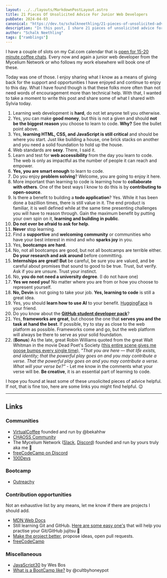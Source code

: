 ```yaml
---
layout: ../../layouts/MarkdownPostLayout.astro
title: 21 Pieces Of Unsolicited Advice For Junior Web Developers
pubDate: 2024-04-03
canonical: "https://dev.to/schalkneethling/21-pieces-of-unsolicited-advice-for-junior-web-developers-5eac"
description: "In this post, I share 21 pieces of unsolicited advice for junior web developers. I emphasize the challenges of learning web development, encourage collaboration, and highlight the importance of web accessibility. Additionally, I discuss bootcamps, university degrees, and the value of learning to code."
author: "Schalk Neethling"
tags: ["ramblings"]
---
```


I have a couple of slots on my Cal.com calendar that is [open for 15-20 minute coffee chats](https://cal.com/mechanical-ink/coffee-chat). Every now and again a junior web developer from the Mycelium Network or who follows my work elsewhere will book one of these.

Today was one of those. I enjoy sharing what I know as a means of giving back for the support and opportunities I have enjoyed and continue to enjoy to this day. What I have found though is that these folks more often than not need words of encouragement more than technical help. With that, I wanted to take a moment to write this post and share some of what I shared with Sylvia today.

1. Learning web development is **hard**, do not let anyone tell you otherwise.
2. Yes, you can make **good money**, but this is not a given and should **not be the biggest reason** you choose to learn to code. **Why?** See the bullet point above.
3. Yes, **learning HTML, CSS, and JavaScript is still critical** and should be where you start. Just like building a house, one brick stacks on another and you need a solid foundation to hold up the house.
4. Web standards are **sexy**. There, I said it.
5. Learn and test for **web accessibility** from the day you learn to code. The web is only as impactful as the number of people it can reach and empower.
6. **Yes, you are smart enough** to learn to code.
7. Do you enjoy **problem solving**? Welcome, you are going to enjoy it here.
8. More important than learning to code is learning how to **collaborate with others**. One of the best ways I know to do this is by **contributing to open-source**.
9. Is there a benefit to building a **todo application**? Yes. While it has been done a bazillion times, there is still value in it. The end product is familiar, it is well defined while at the same time presenting challenges you will have to reason through. Gain the maximum benefit by putting your own spin on it, **learning and building in public**.
10. **Do not ever be afraid to ask for help**.
11. **Never** stop learning.
12. Find a **supportive** and **welcoming community** or communities who have your best interest in mind and who **sparks joy** in you.
13. Yes, **bootcamps are hard**.
14. No, not all bootcamps are good, but not all bootcamps are terrible either. **Do your research and ask around** before committing.
15. **Internships are great! But** be careful, be sure you are valued, and be careful about promises that sound to good to be true. Trust, but verify. Ask if you are unsure. Trust your instinct.
16. No, **you do not need a university degree**. (I do not have one)
17. **Yes we need you!** No matter where you are from or how you choose to represent yourself.
18. **No, Devin** is not going to take your job. **Yes, learning to code** is still a great idea.
19. Yes, you should **learn how to use AI** to your benefit. [HuggingFace](huggingface.co/) is your friend.
20. Do you know about the [**GitHub student developer pack**](https://education.github.com/pack)?
21. Yes, **frameworks are great**, but choose the one that **serves you and the task at hand the best**. If possible, try to stay as close to the web platform as possible. Frameworks come and go, but the web platform will always be there to serve as your solid foundation.
22. (**Bonus**) As the late, great Robin Williams quoted from the great Walt Whitman in the movie Dead Poet's Society ([this entire scene gives me goose bumps every single time](https://www.youtube.com/watch?v=Wey8nauEyA4)), _"That you are here — that life exists, and identity; that the powerful play goes on and you may contribute a verse. That the powerful play goes on and you may contribute a verse. What will your verse be?"_ - Let me know in the comments what your verse will be. **Be creative**, it is an essential part of learning to code.

I hope you found at least some of these unsolicited pieces of advice helpful. If not, that is fine too, here are some links you might find helpful. 😉

---

## Links

### Communities

- [VirtualCoffee](https://virtualcoffee.io/) founded and run by @bekahhw
- [CHAOSS Community](https://chaoss.community/)
- The Mycelium Network ([Slack](https://join.slack.com/t/mechanical-ink-group/shared_invite/zt-22yg9uryr-YiNd2tO1E5qrckQldruWsw), [Discord](https://discord.gg/hXdd2MFdGm)) founded and run by yours truly aka me 🙈
- [freeCodeCamp on Discord](https://discord.gg/freecodecamp)
- [100Devs](https://100devs.org/about/)

### Bootcamp

- [Outreachy](https://www.outreachy.org/)

### Contribution opportunities

Not an exhaustive list by any means, let me know if there are projects I should add.

- [MDN Web Docs](https://github.com/mdn/content)
- Still learning Git and GitHub. [Here are some easy one's](https://github.com/schalkneethling/developer-toolchest/issues) that will help you practise your Git/GitHub jujitsu 🤺
- [Make the project better](https://github.com/schalkneethling/what-should-i-do-next), propose ideas, open pull requests.
- [freeCodeCamp](https://github.com/freeCodeCamp/freeCodeCamp/issues?q=is:open+is:issue+label:%22help+wanted%22)

### Miscellaneous

- [JavaScript30](https://javascript30.com/) by Wes Bos
- [What is a BootCamp like?](https://www.youtube.com/playlist?list=PLtEPUaeDclktZTl_bOJgrSuuWBjesa4Mm) by @cultbyhoneypot
